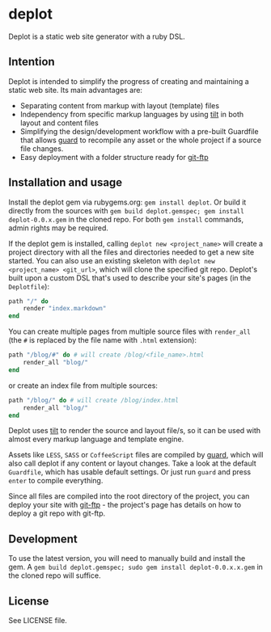 deplot
======

Deplot is a static web site generator with a ruby DSL.

Intention
---------

Deplot is intended to simplify the progress of creating and maintaining a static web site. Its main advantages are:

* Separating content from markup with layout (template) files
* Independency from specific markup languages by using [tilt][tilt] in both layout and content files
* Simplifying the design/development workflow with a pre-built Guardfile that allows [guard][guard] to recompile any asset or the whole project if a source file changes.
* Easy deployment with a folder structure ready for [git-ftp][git-ftp]

Installation and usage
-----

Install the deplot gem via rubygems.org: `gem install deplot`. Or build it directly from the sources with `gem build deplot.gemspec; gem install deplot-0.0.x.gem` in the cloned repo. For both `gem install` commands, admin rights may be required.

If the deplot gem is installed, calling `deplot new <project_name>` will create a project directory with all the files and directories needed to get a new site started. You can also use an existing skeleton with `deplot new <project_name> <git_url>`, which will clone the specified git repo. Deplot's built upon a custom DSL that's used to describe your site's pages (in the `Deplotfile`):

```ruby
path "/" do
	render "index.markdown"
end
```

You can create multiple pages from multiple source files with `render_all` (the `#` is replaced by the file name with `.html` extension):

```ruby
path "/blog/#" do # will create /blog/<file_name>.html
	render_all "blog/"
end
```

or create an index file from multiple sources:

```ruby
path "/blog/" do # will create /blog/index.html
	render_all "blog/"
end
```

Deplot uses [tilt][tilt] to render the source and layout file/s, so it can be used with almost every markup language and template engine.

Assets like `LESS`, `SASS` or `CoffeeScript` files are compiled by [guard][guard], which will also call deplot if any content or layout changes. Take a look at the default `Guardfile`, which has usable default settings. Or just run `guard` and press `enter` to compile everything.

Since all files are compiled into the root directory of the project, you can deploy your site with [git-ftp][git-ftp] - the project's page has details on how to deploy a git repo with git-ftp.

Development
-----------

To use the latest version, you will need to manually build and install the gem. A `gem build deplot.gemspec; sudo gem install deplot-0.0.x.x.gem` in the cloned repo will suffice.

License
-------

See LICENSE file.

[tilt]: https://github.com/rtomayko/tilt
[guard]: https://github.com/guard/guard
[git-ftp]: https://github.com/resmo/git-ftp